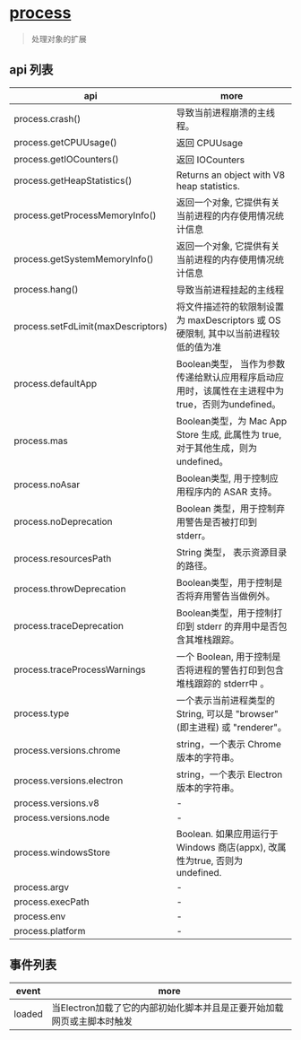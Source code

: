# [process](https://www.electronjs.cn/docs/api/process)

> 处理对象的扩展

## api 列表

| api                                | more                                                                                            |
| ---------------------------------- | ----------------------------------------------------------------------------------------------- |
| process.crash()                    | 导致当前进程崩溃的主线程。                                                                      |
| process.getCPUUsage()              | 返回 CPUUsage                                                                                   |
| process.getIOCounters()            | 返回 IOCounters                                                                                 |
| process.getHeapStatistics()        | Returns an object with V8 heap statistics.                                                      |
| process.getProcessMemoryInfo()     | 返回一个对象, 它提供有关当前进程的内存使用情况统计信息                                          |
| process.getSystemMemoryInfo()      | 返回一个对象, 它提供有关当前进程的内存使用情况统计信息                                          |
| process.hang()                     | 导致当前进程挂起的主线程                                                                        |
| process.setFdLimit(maxDescriptors) | 将文件描述符的软限制设置为 maxDescriptors 或 OS 硬限制, 其中以当前进程较低的值为准              |
| process.defaultApp                 | Boolean类型， 当作为参数传递给默认应用程序启动应用时，该属性在主进程中为true，否则为undefined。 |
| process.mas                        | Boolean类型，为 Mac App Store 生成, 此属性为 true, 对于其他生成，则为 undefined。               |
| process.noAsar                     | Boolean类型, 用于控制应用程序内的 ASAR 支持。                                                   |
| process.noDeprecation              | Boolean 类型，用于控制弃用警告是否被打印到stderr。                                              |
| process.resourcesPath              | String 类型， 表示资源目录的路径。                                                              |
| process.throwDeprecation           | Boolean类型，用于控制是否将弃用警告当做例外。                                                   |
| process.traceDeprecation           | Boolean类型，用于控制打印到 stderr 的弃用中是否包含其堆栈跟踪。                                 |
| process.traceProcessWarnings       | 一个 Boolean, 用于控制是否将进程的警告打印到包含堆栈跟踪的 stderr中 。                          |
| process.type                       | 一个表示当前进程类型的 String, 可以是 "browser" (即主进程) 或 "renderer"。                      |
| process.versions.chrome            | string，一个表示 Chrome 版本的字符串。                                                          |
| process.versions.electron          | string，一个表示 Electron 版本的字符串。                                                        |
| process.versions.v8                | -                                                                                               |
| process.versions.node              | -                                                                                               |
| process.windowsStore               | Boolean. 如果应用运行于 Windows 商店(appx), 改属性为true, 否则为 undefined.                     |
| process.argv                       | -                                                                                               |
| process.execPath                   | -                                                                                               |
| process.env                        | -                                                                                               |
| process.platform                   | -                                                                                               |

## 事件列表

| event  | more                                                                   |
| ------ | ---------------------------------------------------------------------- |
| loaded | 当Electron加载了它的内部初始化脚本并且是正要开始加载网页或主脚本时触发 |
